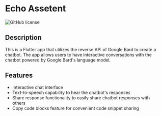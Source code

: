 # Echo Assetent 
![GitHub license](https://img.shields.io/badge/license-MIT-blue.svg)

## Description
This is a Flutter app that utilizes the reverse API of Google Bard to create a chatbot. The app allows users to have interactive conversations with the chatbot powered by Google Bard's language model.

## Features
- Interactive chat interface
- Text-to-speech capability to hear the chatbot's responses
- Share response functionality to easily share chatbot responses with others
- Copy code blocks feature for convenient code snippet sharing
